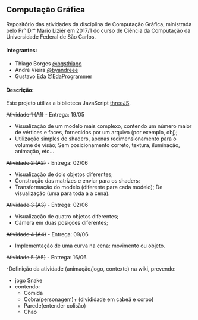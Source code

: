 ## Computação Gráfica
Repositório das atividades da disciplina de Computação Gráfica, ministrada pelo Pr° Dr° Mario Liziér em 2017/1 do curso de Ciência da Computação da Universidade Federal de São Carlos.

#### Integrantes:

- Thiago Borges [@bgsthiago](https://github.com/bgsthiago)
- André Vieira [@byandreee](https://github.com/byandreee)
- Gustavo Eda [@EdaProgrammer](https://github.com/EdaProgrammer)

#### Descrição:

Este projeto utiliza a biblioteca JavaScript [threeJS](https://github.com/mrdoob/three.js/).

~~Atividade 1 (A1)~~ - Entrega: 19/05

- Visualização de um modelo mais complexo, contendo um número maior de vértices e faces, fornecidos por um arquivo (por exemplo, obj);
- Utilização simples de shaders, apenas redimensionamento para o volume de visão;
  Sem posicionamento correto, textura, iluminação, animação, etc...

~~Atividade 2 (A2)~~ - Entrega: 02/06

- Visualização de dois objetos diferentes;
- Construção das matrizes e enviar para os shaders:
- Transformação do modelo (diferente para cada modelo);
  De visualização (uma para toda a a cena).

~~Atividade 3 (A3)~~ - Entrega: 02/06

- Visualização de quatro objetos diferentes;
- Câmera em duas posições diferentes;

~~Atividade 4 (A4)~~ - Entrega: 09/06

- Implementação de uma curva na cena: movimento ou objeto.

~~Atividade 5 (A5)~~ - Entrega: 16/06

-Definição da atividade (animação/jogo, contexto) na wiki, prevendo:
- jogo Snake
- contendo:
	- Comida
	- Cobra(personagem)+ (divididade em cabeã e corpo)
	- Parede(entender colisão)
	- Chao
	